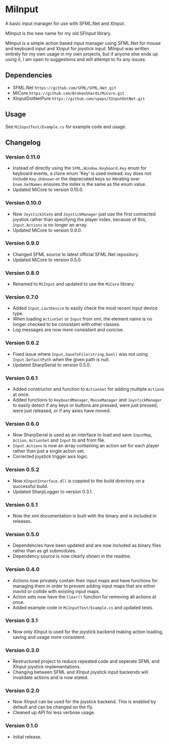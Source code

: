 # MiInput
A basic input manager for use with SFML.Net and XInput.

MiInput is the new name for my old SFInput library.

MiInput is a simple action based input manager using SFML.Net for mouse and keyboard input and
XInput for joystick input. MiInput was written entirely for my own usage in my own projects, but
if anyone else ends up using it, I am open to suggestions and will attempt to fix any issues.

## Dependencies
- SFML.Net `https://github.com/SFML/SFML.Net.git`
- MiCore `https://github.com/BrokenShards/MiCore.git`
- XInputDotNetPure `https://github.com/speps/XInputDotNet.git`

## Usage
See `MiInputTest/Example.cs` for example code and usage.

## Changelog

### Version 0.11.0
- Instead of directly using the `SFML.Window.Keyboard.Key` enum for keyboard events, a clone enum
  'Key' is used instead. `Key` does not include `Key.Unknown` or the depreciated keys so iterating
  over `Enum.GetNames` ensures the index is the same as the enum value.
- Updated MiCore to version 0.10.0.

### Version 0.10.0
- Now `JoystickState` and `JoystickManager` just use the first connected joystick rather than
  specifying the player index, because of this, `Input.Actions` is no longer an array.
- Updated MiCore to version 0.9.0.

### Version 0.9.0
- Changed SFML source to latest official SFML.Net repository.
- Updated MiCore to version 0.5.0.

### Version 0.8.0
- Renamed to `MiInput` and updated to use the `MiCore` library.

### Version 0.7.0
- Added `Input.LastDevice` to easily check the most recent input device type.
- When loading `ActionSet` or `Input` from xml, the element name is no longer checked to be
  consistant with other classes.
- Log messages are now more consistant and concise.

### Version 0.6.2
- Fixed issue where `Input.SaveToFile(string,bool)` was not using `Input.DefaultPath` when the
  given path is null.
- Updated SharpSerial to version 0.5.0.

### Version 0.6.1
- Added constructor and function to `ActionSet` for adding multiple `Action`s at once.
- Added functions to `KeyboardManager`, `MouseManager` and `JoystickManager` to easily detect if
  any keys or buttons are pressed, were just pressed, were just released, or if any axies have
  moved.

### Version 0.6.0
- Now SharpSerial is used as an interface to load and save `InputMap`, `Action`, `ActionSet` and
  `Input` to and from file.
- `Input.Actions` is now an array containing an action set for each player rather than just a
  single action set.
- Corrected joystick trigger axis logic.

### Version 0.5.2
- Now `XInputInterface.dll` is coppied to the build directory on a successful build.
- Updated SharpLogger to version 0.3.1.

### Version 0.5.1
- Now the xml documentation is built with the binary and is included in releases.

### Version 0.5.0
- Dependencies have been updated and are now included as binary files rather than as git submodules.
- Dependency source is now clearly shown in the readme.

### Version 0.4.0
- Actions now privately contain their input maps and have functions for managing them in order to
  prevent adding input maps that are either inavlid or collide with existing input maps.
- Action sets now have the `Clear()` function for removing all actions at once.
- Added example code in `MiInputTest/Example.cs` and updated tests.

### Version 0.3.1
- Now only XInput is used for the joystick backend making action loading, saving and usage more
  consistent.

### Version 0.3.0
- Restructured project to reduce repeated code and seperate SFML and XInput joystick
  implementations.
- Changing between SFML and XInput joystick input backends will invalidate actions and is now
  stated.

### Version 0.2.0
- Now XInput can be used for the joystick backend. This is enabled by default and can be changed
  on the fly.
- Cleaned up API for less verbose usage.

### Version 0.1.0
- Initial release.
